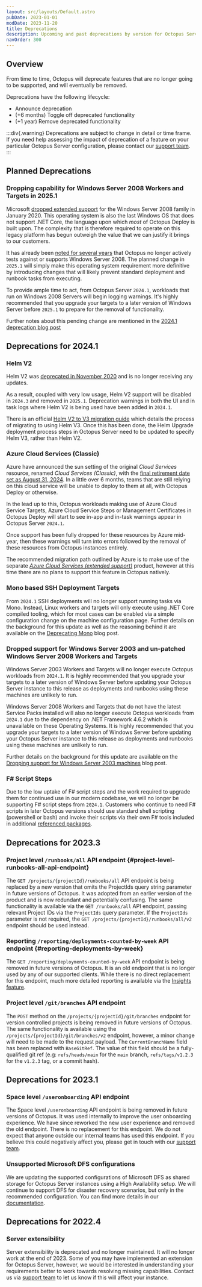 ```yaml
---
layout: src/layouts/Default.astro
pubDate: 2023-01-01
modDate: 2023-11-20
title: Deprecations
description: Upcoming and past deprecations by version for Octopus Server
navOrder: 300
---
```


## Overview

From time to time, Octopus will deprecate features that are no longer going to be supported, and will eventually be removed.

Deprecations have the following lifecycle:

- Announce deprecation
- (+6 months) Toggle off deprecated functionality
- (+1 year) Remove deprecated functionality

:::div{.warning}
Deprecations are subject to change in detail or time frame. If you need help assessing the impact of deprecation of a feature on your particular Octopus Server configuration, please contact our [support team](https://octopus.com/support).
:::

## Planned Deprecations

### Dropping capability for Windows Server 2008 Workers and Targets in 2025.1
Microsoft [dropped extended support](https://learn.microsoft.com/en-us/lifecycle/products/windows-server-2008) for the Windows Server 2008 family in January 2020. This operating system is also the last Windows OS that does not support .NET Core, the language upon which _most_ of Octopus Deploy is built upon. The complexity that is therefore required to operate on this legacy platform has begun outweigh the value that we can justify it brings to our customers. 

It has already been [noted for several years](https://octopus.com/docs/infrastructure/deployment-targets/tentacle/windows/requirements) that Octopus no longer actively tests against or supports Windows Server 2008. The planned change in `2025.1` will simply make this operating system requirement more definitive by introducing changes that will likely prevent standard deployment and runbook tasks from executing.

To provide ample time to act, from Octopus Server `2024.1`, workloads that run on Windows 2008 Servers will begin logging warnings. It's highly recommended that you upgrade your targets to a later version of Windows Server before `2025.1` to prepare for the removal of functionality.

Further notes about this pending change are mentioned in the [2024.1 deprecation blog post](https://octopus.com/blog/2024-deprecated-features#windows-server-2008)

## Deprecations for 2024.1

### Helm V2
Helm V2 was [deprecated in November 2020](https://helm.sh/blog/helm-v2-deprecation-timeline/) and is no longer receiving any updates.

As a result, coupled with very low usage, Helm V2 support will be disabled in `2024.3` and removed in `2025.1`. Deprecation warnings in both the UI and in task logs where Helm V2 is being used have been added in `2024.1`.

There is an official [Helm V2 to V3 migration guide](https://helm.sh/docs/topics/v2_v3_migration/) which details the process of migrating to using Helm V3. Once this has been done, the  Helm Upgrade deployment process steps in Octopus Server need to be updated to specify Helm V3, rather than Helm V2.

### Azure Cloud Services (Classic)
Azure have announced the sun setting of the original _Cloud Services_ resource, renamed _Cloud Services (Classic)_, with the [final retirement date set as August 31, 2024](https://learn.microsoft.com/en-us/lifecycle/products/azure-cloud-services-classic). In a little over 6 months, teams that are still relying on this cloud service will be unable to deploy to them at all, with Octopus Deploy or otherwise.

In the lead up to this, Octopus workloads making use of Azure Cloud Service Targets, Azure Cloud Service Steps or Management Certificates in Octopus Deploy will start to see in-app and in-task warnings appear in Octopus Server `2024.1`. 

Once support has been fully dropped for these resources by Azure mid-year, then these warnings will turn into errors followed by the removal of these resources from Octopus instances entirely.

The recommended migration path outlined by Azure is to make use of the separate [_Azure Cloud Services (extended support)_](https://learn.microsoft.com/en-us/azure/cloud-services-extended-support/overview) product, however at this time there are no plans to support this feature in Octopus natively.

### Mono based SSH Deployment Targets

From `2024.1` SSH deployments will no longer support running tasks via Mono. Instead, Linux workers and targets will only execute using .NET Core compiled tooling, which for most cases can be enabled via a simple configuration change on the machine configuration page. Further details on the background for this update as well as the reasoning behind it are available on the [Deprecating Mono](https://octopus.com/blog/deprecating-mono) blog post.

### Dropped support for Windows Server 2003 and un-patched Windows Server 2008 Workers and Targets

Windows Server 2003 Workers and Targets will no longer execute Octopus workloads from `2024.1`. It is highly recommended that you upgrade your targets to a later version of Windows Server before updating your Octopus Server instance to this release as deployments and runbooks using these machines are unlikely to run.

Windows Server 2008 Workers and Targets that do not have the latest Service Packs installed will also no longer execute Octopus workloads from `2024.1` due to the dependency on .NET Framework 4.6.2 which is unavailable on these Operating Systems. It is highly recommended that you upgrade your targets to a later version of Windows Server before updating your Octopus Server instance to this release as deployments and runbooks using these machines are unlikely to run.

Further details on the background for this update are available on the [Dropping support for Windows Server 2003 machines](https://octopus.com/blog/deprecating-win2003) blog post.

### F# Script Steps

Due to the low uptake of F# script steps and the work required to upgrade them for continued use in our modern codebase, we will no longer be supporting F# script steps from `2024.1`. Customers who continue to need F# scripts in later Octopus versions should use standard shell scripting (powershell or bash) and invoke their scripts via their own F# tools included in additional [referenced packages](https://octopus.com/docs/deployments/custom-scripts/run-a-script-step#referencing-packages).

## Deprecations for 2023.3

### Project level `/runbooks/all` API endpoint {#project-level-runbooks-all-api-endpoint}

The `GET /projects/{projectId}/runbooks/all` API endpoint is being replaced by a new version that omits the ProjectIds query string parameter in future versions of Octopus. It was adopted from an earlier version of the product and is now redundant and potentially confusing.
The same functionality is available via the `GET /runbooks/all` API endpoint, passing relevant Project IDs via the `ProjectIds` query parameter. If the `ProjectIds` parameter is not required, the `GET /projects/{projectId}/runbooks/all/v2` endpoint should be used instead.

### Reporting `/reporting/deployments-counted-by-week` API endpoint {#reporting-deployments-by-week}

The `GET /reporting/deployments-counted-by-week` API endpoint is being removed in future versions of Octopus.
It is an old endpoint that is no longer used by any of our supported clients.
While there is no direct replacement for this endpoint, much more detailed reporting is available via the [Insights feature](https://octopus.com/docs/insights).

### Project level `/git/branches` API endpoint

The `POST` method on the `/projects/{projectId}/git/branches` endpoint for version controlled projects is being removed in future versions of Octopus. The same functionality is available using the `/projects/{projectId}/git/branches/v2` endpoint, however, a minor change will need to be made to the request payload.
The `CurrentBranchName` field has been replaced with `BaseGitRef`. The value of this field should be a fully-qualified git ref (e.g: `refs/heads/main` for the `main` branch, `refs/tags/v1.2.3` for the `v1.2.3` tag, or a commit hash).

## Deprecations for 2023.1

### Space level `/useronboarding` API endpoint

The Space level `/useronboarding` API endpoint is being removed in future versions of Octopus. It was used internally to improve the user onboarding experience. We have since reworked the new user experience and removed the old endpoint. There is no replacement for this endpoint. We do not expect that anyone outside our internal teams has used this endpoint. If you believe this could negatively affect you, please get in touch with our [support team](https://octopus.com/support).

### Unsupported Microsoft DFS configurations

We are updating the supported configurations of Microsoft DFS as shared storage for Octopus Server instances using a High Availability setup. We will continue to support DFS for disaster recovery scenarios, but only in the recommended configuration. You can find more details in our [documentation](https://octopus.com/docs/getting-started/best-practices/configuring-microsoft-dfs-with-octopus-server).

## Deprecations for 2022.4

### Server extensibility

Server extensibility is deprecated and no longer maintained. It will no longer work at the end of 2023. Some of you may have implemented an extension for Octopus Server, however, we would be interested in understanding your requirements better to work towards resolving missing capabilities. Contact us via [support team](https://octopus.com/support) to let us know if this will affect your instance.
